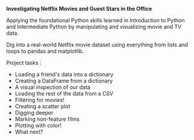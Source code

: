   **Investigating Netflix Movies and Guest Stars in the Office**
   
Applying the foundational Python skills learned in Introduction to Python and Intermediate Python by manipulating and visualizing movie and TV data.
              
Dig into a real-world Netflix movie dataset using everything from lists and loops to pandas and matplotlib.

Project tasks :

* Loading a friend's data into a dictionary
* Creating a DataFrame from a dictionary
* A visual inspection of our data
* Loading the rest of the data from a CSV
* Filtering for movies!
* Creating a scatter plot
* Digging deeper
* Marking non-feature films
* Plotting with color!
* What next?
